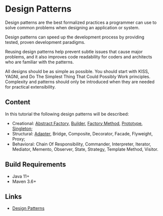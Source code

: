 # Design Patterns

Design patterns are the best formalized practices a programmer can use to solve common problems when designing 
an application or system.

Design patterns can speed up the development process by providing tested, proven development paradigms.

Reusing design patterns help prevent subtle issues that cause major problems, and it also improves code readability for 
coders and architects who are familiar with the patterns.

All designs should be as simple as possible. You should start with KISS, YAGNI, and Do The Simplest Thing That 
Could Possibly Work principles. Complexity and patterns should only be introduced when they are needed for 
practical extensibility.

## Content

In this tutorial the following design patterns will be described:

* Creational: [Abstract Factory](./doc/abstract-factory.md "The abstract factory chapter"), 
[Builder](./doc/builder.md "The builder chapter"), [Factory Method](./doc/factory-method.md "The factory method chapter"), 
[Prototype](./doc/prototype.md "The prototype chapter"), [Singleton](./doc/singleton.md "The singleton chapter");
* Structural: [Adapter](./doc/adapter.md "The adapter chapter"), Bridge, Composite, Decorator, Facade, Flyweight, Proxy; 
* Behavioral: Chain Of Responsibility, Commander, Interpreter, Iterator, Mediator, Memento, Observer, State, Strategy, 
Template Method, Visitor.

## Build Requirements

* Java 11+
* Maven 3.6+

## Links

* [Design Patterns](https://en.wikipedia.org/wiki/Design_Patterns "Design patterns in Wikipedia")